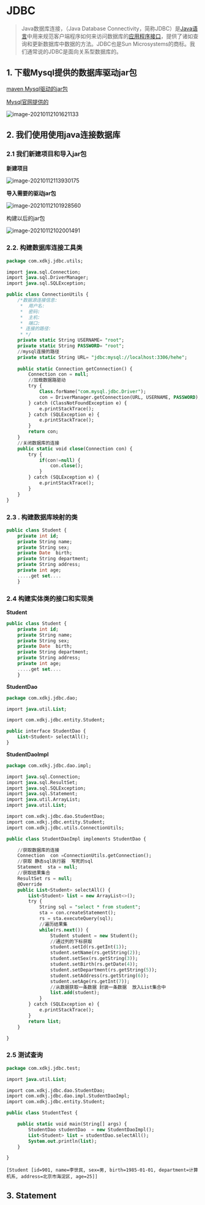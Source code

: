 # JDBC



> Java数据库连接，（Java Database Connectivity，简称JDBC）是[Java语言](https://baike.baidu.com/item/Java语言)中用来规范客户端程序如何来访问数据库的[应用程序接口](https://baike.baidu.com/item/应用程序接口/10418844)，提供了诸如查询和更新数据库中数据的方法。JDBC也是Sun Microsystems的商标。我们通常说的JDBC是面向关系型数据库的。

## 1. 下载Mysql提供的数据库驱动jar包

[maven Mysql驱动的jar包](https://mvnrepository.com/artifact/mysql/mysql-connector-java/5.1.49)

[Mysql官网提供的](https://dev.mysql.com/downloads/connector/j/)

![image-20210112101621133](_media/image-20210112101621133.png)

## 2. 我们使用使用java连接数据库

### 2.1 我们新建项目和导入jar包

**新建项目**

![image-20210112113930175](_media/image-20210112113930175.png)

**导入需要的驱动jar包**

![image-20210112101928560](_media/image-20210112101928560.png)

构建以后的jar包

![image-20210112102001491](_media/image-20210112102001491.png)

### 2.2. 构建数据库连接工具类

```sql
package com.xdkj.jdbc.utils;

import java.sql.Connection;
import java.sql.DriverManager;
import java.sql.SQLException;

public class ConnectionUtils {
	/*数据源连接信息:
	 * 	用户名:
	 * 	密码:
	 * 	主机:
	 * 	端口:
	 * 连接的路径:
	 * */
	private static String USERNAME= "root";
	private static String PASSWORD= "root";
	//mysql连接的路径
	private static String URL= "jdbc:mysql://localhost:3306/hehe";
	
	public static Connection getConnection() {
		Connection con = null;
		//加载数据路驱动
		try {
			Class.forName("com.mysql.jdbc.Driver");
			con = DriverManager.getConnection(URL, USERNAME, PASSWORD);
		} catch (ClassNotFoundException e) {
			e.printStackTrace();
		} catch (SQLException e) {
			e.printStackTrace();
		}
		return con;
	}
	//关闭数据库的连接
	public static void close(Connection con) {
		try {
			if(con!=null) {
				con.close();
			}
		} catch (SQLException e) {
			e.printStackTrace();
		}
	}
}

```

### 2.3 . 构建数据库映射的类

```sql
public class Student {
	private int id;
	private String name;
	private String sex;
	private Date  birth;
	private String department;
	private String address;
	private int age;
	.....get set....
	}
```

### 2.4  构建实体类的接口和实现类

**Student**

```sql
public class Student {
	private int id;
	private String name;
	private String sex;
	private Date  birth;
	private String department;
	private String address;
	private int age;
	.....get set....
	}

```

**StudentDao**

```sql
package com.xdkj.jdbc.dao;

import java.util.List;

import com.xdkj.jdbc.entity.Student;

public interface StudentDao {
	List<Student> selectAll();
}

```

**StudentDaoImpl**

```sql
package com.xdkj.jdbc.dao.impl;

import java.sql.Connection;
import java.sql.ResultSet;
import java.sql.SQLException;
import java.sql.Statement;
import java.util.ArrayList;
import java.util.List;

import com.xdkj.jdbc.dao.StudentDao;
import com.xdkj.jdbc.entity.Student;
import com.xdkj.jdbc.utils.ConnectionUtils;

public class StudentDaoImpl implements StudentDao {

	//获取数据库的连接
	Connection  con =ConnectionUtils.getConnection();
	//获取 静态sql执行器  写死的sql
	Statement  sta = null;
	//获取结果集合
	ResultSet rs = null;
	@Override
	public List<Student> selectAll() {
		List<Student> list = new ArrayList<>();
		try {
			String sql = "select * from student";
			sta = con.createStatement();
			rs = sta.executeQuery(sql);
			//遍历结果集
			while(rs.next()) {
				Student student = new Student();
				//通过列的下标获取
				student.setId(rs.getInt(1));
				student.setName(rs.getString(2));
				student.setSex(rs.getString(3));
				student.setBirth(rs.getDate(4));
				student.setDepartment(rs.getString(5));
				student.setAddress(rs.getString(6));
				student.setAge(rs.getInt(7));
				//从数据获取一条数据 封装一条数据  放入List集合中
				list.add(student);
			}
		} catch (SQLException e) {
			e.printStackTrace();
		}
		return list;
	}

}

```

### 2.5 测试查询

```sql
package com.xdkj.jdbc.test;

import java.util.List;

import com.xdkj.jdbc.dao.StudentDao;
import com.xdkj.jdbc.dao.impl.StudentDaoImpl;
import com.xdkj.jdbc.entity.Student;

public class StudentTest {

	public static void main(String[] args) {
		StudentDao studentDao  = new StudentDaoImpl();
		List<Student> list = studentDao.selectAll();
		System.out.println(list);
	}

}

```

```properties
[Student [id=901, name=李世民, sex=男, birth=1985-01-01, department=计算机系, address=北京市海淀区, age=25]]
```

## 3. Statement

